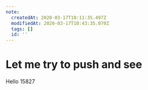 ```yaml
---
note:
  createdAt: 2020-03-17T10:11:35.497Z
  modifiedAt: 2020-03-17T10:43:35.070Z
  tags: []
  id: ''
---
```

# Let me try to push and see

Hello 15827
